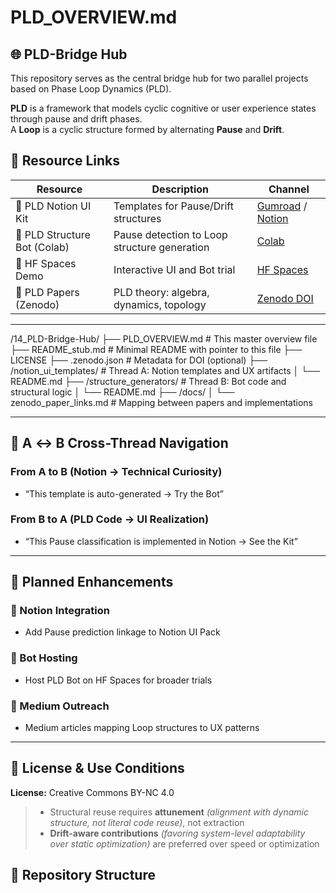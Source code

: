 # PLD_OVERVIEW.md

## 🌐 PLD-Bridge Hub

This repository serves as the central bridge hub for two parallel projects based on Phase Loop Dynamics (PLD).

**PLD** is a framework that models cyclic cognitive or user experience states through pause and drift phases.  
A **Loop** is a cyclic structure formed by alternating **Pause** and **Drift**.



## 🔗 Resource Links

| Resource | Description | Channel |
|----------|-------------|---------|
| 🚀 PLD Notion UI Kit | Templates for Pause/Drift structures | [Gumroad]() / [Notion]() |
| 🤖 PLD Structure Bot (Colab) | Pause detection to Loop structure generation | [Colab]() |
| 🌟 HF Spaces Demo | Interactive UI and Bot trial | [HF Spaces]() |
| 📘 PLD Papers (Zenodo) | PLD theory: algebra, dynamics, topology | [Zenodo DOI]() |

---
/14_PLD-Bridge-Hub/
├── PLD_OVERVIEW.md               # This master overview file
├── README_stub.md                # Minimal README with pointer to this file
├── LICENSE
├── .zenodo.json                  # Metadata for DOI (optional)
├── /notion_ui_templates/        # Thread A: Notion templates and UX artifacts
│   └── README.md
├── /structure_generators/       # Thread B: Bot code and structural logic
│   └── README.md
├── /docs/
│   └── zenodo_paper_links.md    # Mapping between papers and implementations


---

## 🔁 A ↔ B Cross-Thread Navigation

### From A to B (Notion → Technical Curiosity)
- “This template is auto-generated → Try the Bot”

### From B to A (PLD Code → UI Realization)
- “This Pause classification is implemented in Notion → See the Kit”

---

## 🚀 Planned Enhancements

### 🔧 Notion Integration
- Add Pause prediction linkage to Notion UI Pack

### 🧪 Bot Hosting
- Host PLD Bot on HF Spaces for broader trials

### 📰 Medium Outreach
- Medium articles mapping Loop structures to UX patterns

---

## 📜 License & Use Conditions

**License:** Creative Commons BY-NC 4.0

> - Structural reuse requires **attunement** *(alignment with dynamic structure, not literal code reuse)*, not extraction  
> - **Drift-aware contributions** *(favoring system-level adaptability over static optimization)* are preferred over speed or optimization

## 🧭 Repository Structure

